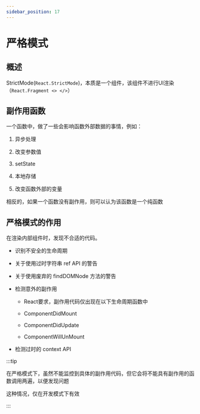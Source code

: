 ```yaml
---
sidebar_position: 17
---
```


# 严格模式

## 概述

StrictMode(`React.StrictMode`)，本质是一个组件，该组件不进行UI渲染（`React.Fragment <> </>`）

## 副作用函数

一个函数中，做了一些会影响函数外部数据的事情，例如：

1. 异步处理

2. 改变参数值

3. setState

4. 本地存储

5. 改变函数外部的变量

相反的，如果一个函数没有副作用，则可以认为该函数是一个纯函数

## 严格模式的作用

在渲染内部组件时，发现不合适的代码。

- 识别不安全的生命周期

- 关于使用过时字符串 ref API 的警告

- 关于使用废弃的 findDOMNode 方法的警告

- 检测意外的副作用

    - React要求，副作用代码仅出现在以下生命周期函数中

    - ComponentDidMount

    - ComponentDidUpdate

    - ComponentWillUnMount

- 检测过时的 context API

:::tip

在严格模式下，虽然不能监控到具体的副作用代码，但它会将不能具有副作用的函数调用两遍，以便发现问题

这种情况，仅在开发模式下有效

:::

